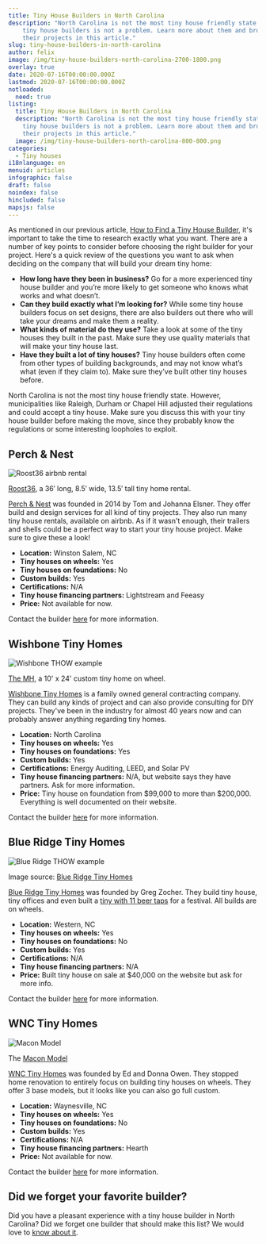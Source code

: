 ```yaml
---
title: Tiny House Builders in North Carolina
description: "North Carolina is not the most tiny house friendly state. However, finding a good
    tiny house builders is not a problem. Learn more about them and browse pictures of
    their projects in this article."
slug: tiny-house-builders-in-north-carolina
author: felix
image: /img/tiny-house-builders-north-carolina-2700-1800.png
overlay: true
date: 2020-07-16T00:00:00.000Z
lastmod: 2020-07-16T00:00:00.000Z
notloaded:
  need: true
listing:
  title: Tiny House Builders in North Carolina
  description: "North Carolina is not the most tiny house friendly state. However, finding a good
    tiny house builders is not a problem. Learn more about them and browse pictures of
    their projects in this article."
  image: /img/tiny-house-builders-north-carolina-800-800.png
categories:
  - Tiny houses
i18nlanguage: en
menuid: articles
infographic: false
draft: false
noindex: false
hincluded: false
mapsjs: false
---
```

As mentioned in our previous article, [How to Find a Tiny House Builder](https://www.tinysociety.co/articles/how-to-find-a-tiny-house-builder/), it's important to take the time to research exactly what you want. There are a number of key points to consider before choosing the right builder for your project. Here's a quick review of the questions you want to ask when deciding on the company that will build your dream tiny home:

* **How long have they been in business?** Go for a more experienced tiny house builder and you’re more likely to get someone who knows what works and what doesn’t.
* **Can they build exactly what I’m looking for?** While some tiny house builders focus on set designs, there are also builders out there who will take your dreams and make them a reality.
* **What kinds of material do they use?** Take a look at some of the tiny houses they built in the past. Make sure they use quality materials that will make your tiny house last.
* **Have they built a lot of tiny houses?** Tiny house builders often come from other types of building backgrounds, and may not know what’s what (even if they claim to). Make sure they’ve built other tiny houses before.

North Carolina is not the most tiny house friendly state. However, municipalities like Raleigh, Durham or Chapel Hill adjusted their regulations and could accept a tiny house. Make sure you discuss this with your tiny house builder before making the move, since they probably know the regulations or some interesting loopholes to exploit. 

## Perch & Nest

![Roost36 airbnb rental](/img/porch-and-nest-roost-36.png)

<span class="figcaption">[Roost36](https://www.perchandnest.com/roost36/), a 36′ long, 8.5′ wide, 13.5′ tall tiny home rental.</span>

[Perch & Nest](https://www.perchandnest.com/) was founded in 2014 by Tom and Johanna Elsner. They offer build and design services for all kind of tiny projects. They also run many tiny house rentals, available on airbnb. As if it wasn't enough, their trailers and shells could be a perfect way to start your tiny house project. Make sure to give these a look!

* **Location:** Winston Salem, NC
* **Tiny houses on wheels:** Yes
* **Tiny houses on foundations:** No
* **Custom builds:** Yes
* **Certifications:** N/A
* **Tiny house financing partners:** Lightstream and Feeasy
* **Price:** Not available for now.

Contact the builder [here](https://www.perchandnest.com/contact/) for more information.

## Wishbone Tiny Homes

![Wishbone THOW example](/img/wishbone-tiny-house.png)

<span class="figcaption">[The MH](https://www.wishbonetinyhomes.com/custom.html), a 10' x 24' custom tiny home on wheel.</span>

[Wishbone Tiny Homes](https://www.wishbonetinyhomes.com/) is a family owned general contracting company. They can build any kinds of project and can also provide consulting for DIY projects. They've been in the industry for almost 40 years now and can probably answer anything regarding tiny homes.

* **Location:** North Carolina
* **Tiny houses on wheels:** Yes
* **Tiny houses on foundations:** Yes
* **Custom builds:** Yes
* **Certifications:** Energy Auditing, LEED, and Solar PV
* **Tiny house financing partners:** N/A, but website says they have partners. Ask for more information.
* **Price:** Tiny house on foundation from $99,000 to more than $200,000. Everything is well documented on their website. 

Contact the builder [here](https://www.wishbonetinyhomes.com/contact.html) for more information.

## Blue Ridge Tiny Homes

![Blue Ridge THOW example](/img/blue-ridge-tiny-house.png)

<span class="figcaption">Image source: [Blue Ridge Tiny Homes](http://blueridgetinyhomes.com/home-extended/gallery/)

[Blue Ridge Tiny Homes](http://blueridgetinyhomes.com/) was founded by Greg Zocher. They build tiny house, tiny offices and even built a [tiny with 11 beer taps](http://blueridgetinyhomes.com/tiny-tapper-for-sale/) for a festival. All builds are on wheels.

* **Location:** Western, NC
* **Tiny houses on wheels:** Yes
* **Tiny houses on foundations:** No
* **Custom builds:** Yes
* **Certifications:** N/A
* **Tiny house financing partners:** N/A
* **Price:** Built tiny house on sale at $40,000 on the website but ask for more info.

Contact the builder [here](http://blueridgetinyhomes.com/contact) for more information.

## WNC Tiny Homes

![Macon Model](/img/wnc-tiny-home.png)

<span class="figcaption">The [Macon Model](https://wnctinyhomes.com/th-on-wheel/)</span>

[WNC Tiny Homes](https://wnctinyhomes.com/) was founded by Ed and Donna Owen. They stopped home renovation to entirely focus on building tiny houses on wheels. They offer 3 base models, but it looks like you can also go full custom.

* **Location:** Waynesville, NC
* **Tiny houses on wheels:** Yes
* **Tiny houses on foundations:** No
* **Custom builds:** Yes
* **Certifications:** N/A
* **Tiny house financing partners:** Hearth
* **Price:** Not available for now. 

Contact the builder [here](https://wnctinyhomes.com/contact-2/) for more information.

## Did we forget your favorite builder?

Did you have a pleasant experience with a tiny house builder in North Carolina? Did we forget one builder that should make this list? We would love to [know about it](/contact-us). 